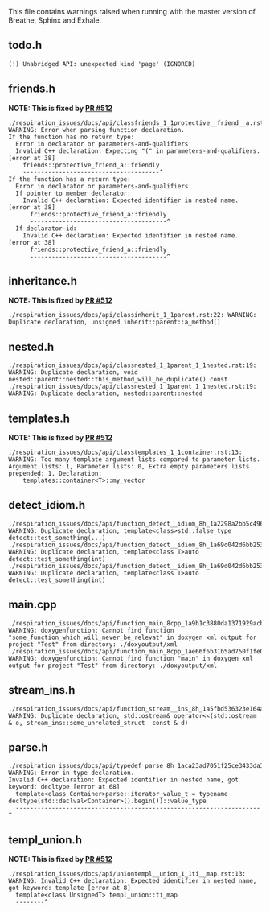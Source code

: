 This file contains warnings raised when running with the master version of Breathe, Sphinx and Exhale.

todo.h
---
```
(!) Unabridged API: unexpected kind 'page' (IGNORED)
```

friends.h
---
**NOTE: This is fixed by [PR #512](https://github.com/michaeljones/breathe/pull/512)**
```
./respiration_issues/docs/api/classfriends_1_1protective__friend__a.rst:13: WARNING: Error when parsing function declaration.
If the function has no return type:
  Error in declarator or parameters-and-qualifiers
  Invalid C++ declaration: Expecting "(" in parameters-and-qualifiers. [error at 38]
    friends::protective_friend_a::friendly
    --------------------------------------^
If the function has a return type:
  Error in declarator or parameters-and-qualifiers
  If pointer to member declarator:
    Invalid C++ declaration: Expected identifier in nested name. [error at 38]
      friends::protective_friend_a::friendly
      --------------------------------------^
  If declarator-id:
    Invalid C++ declaration: Expected identifier in nested name. [error at 38]
      friends::protective_friend_a::friendly
      --------------------------------------^
```

inheritance.h
---
**NOTE: This is fixed by [PR #512](https://github.com/michaeljones/breathe/pull/512)**
```
./respiration_issues/docs/api/classinherit_1_1parent.rst:22: WARNING: Duplicate declaration, unsigned inherit::parent::a_method()
```

nested.h
---
```
./respiration_issues/docs/api/classnested_1_1parent_1_1nested.rst:19: WARNING: Duplicate declaration, void nested::parent::nested::this_method_will_be_duplicate() const
./respiration_issues/docs/api/classnested_1_1parent_1_1nested.rst:19: WARNING: Duplicate declaration, nested::parent::nested
```


templates.h
---
**NOTE: This is fixed by [PR #512](https://github.com/michaeljones/breathe/pull/512)**
```
./respiration_issues/docs/api/classtemplates_1_1container.rst:13: WARNING: Too many template argument lists compared to parameter lists. Argument lists: 1, Parameter lists: 0, Extra empty parameters lists prepended: 1. Declaration:
    templates::container<T>::my_vector
```

detect_idiom.h
---
```
./respiration_issues/docs/api/function_detect__idiom_8h_1a2298a2bb5c4964236303a599d5091d1c.rst:13: WARNING: Duplicate declaration, template<class>std::false_type detect::test_something(...)
./respiration_issues/docs/api/function_detect__idiom_8h_1a69d042d6bb253247bd7b81706d6abbc6.rst:13: WARNING: Duplicate declaration, template<class T>auto detect::test_something(int)
./respiration_issues/docs/api/function_detect__idiom_8h_1a69d042d6bb253247bd7b81706d6abbc6.rst:13: WARNING: Duplicate declaration, template<class T>auto detect::test_something(int)
```

main.cpp
---
```
./respiration_issues/docs/api/function_main_8cpp_1a9b1c3880da1371929acb3582f0a1f842.rst:13: WARNING: doxygenfunction: Cannot find function "some_function_which_will_never_be_relevat" in doxygen xml output for project "Test" from directory: ./doxyoutput/xml
./respiration_issues/docs/api/function_main_8cpp_1ae66f6b31b5ad750f1fe042a706a4e3d4.rst:13: WARNING: doxygenfunction: Cannot find function "main" in doxygen xml output for project "Test" from directory: ./doxyoutput/xml
```

stream_ins.h
---
```
./respiration_issues/docs/api/function_stream__ins_8h_1a5fbd536323e164a0cbfc52ea9189e662.rst:13: WARNING: Duplicate declaration, std::ostream& operator<<(std::ostream & o, stream_ins::some_unrelated_struct  const & d)
```

parse.h
---
```
./respiration_issues/docs/api/typedef_parse_8h_1aca23ad7051f25ce3433da3d5ea86fb7b.rst:13: WARNING: Error in type declaration.
Invalid C++ declaration: Expected identifier in nested name, got keyword: decltype [error at 68]
  template<class Container>parse::iterator_value_t = typename decltype(std::declval<Container>().begin())::value_type
  --------------------------------------------------------------------^
```

templ_union.h
---
**NOTE: This is fixed by [PR #512](https://github.com/michaeljones/breathe/pull/512)**
```
./respiration_issues/docs/api/uniontempl__union_1_1ti__map.rst:13: WARNING: Invalid C++ declaration: Expected identifier in nested name, got keyword: template [error at 8]
  template<class UnsignedT> templ_union::ti_map
  --------^
```